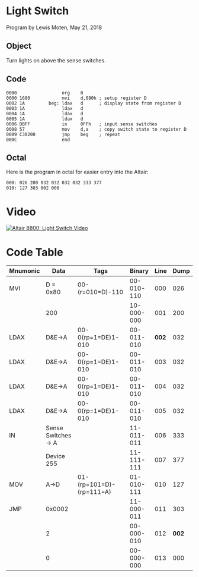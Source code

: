 # Light Switch
Program by Lewis Moten, May 21, 2018

## Object
Turn lights on above the sense switches.

## Code

```Assembly
0000                 org    0
0000 1680            mvi    d,080h ; setup register D
0002 1A         beg: ldax   d      ; display state from register D
0003 1A              ldax   d
0004 1A              ldax   d
0005 1A              ldax   d
0006 DBFF            in     0FFh   ; input sense switches
0008 57              mov    d,a    ; copy switch state to register D
0009 C30200          jmp    beg    ; repeat
000C                 end
```

## Octal

Here is the program in octal for easier entry into the Altair:

```octal
000: 026 200 032 032 032 032 333 377
010: 127 303 002 000
```

# Video
[![Altair 8800: Light Switch Video](http://img.youtube.com/vi/7E5G5GA2zdI/0.jpg)](http://www.youtube.com/watch?v=7E5G5GA2zdI)

# Code Table
| Mnumonic      | Data          | Tags  | Binary | Line | Dump |
| ------------- | ------------- | ----- | ---    | ---- | ---- |
| MVI | D = 0x80 | 00-(r=010=D)-110 | 00-010-110 | 000 | 026 |
| | 200 ||10-000-000|001|200|
|LDAX|D&E->A|00-0(rp=1=DE)1-010|00-011-010|**002**|032|
|LDAX|D&E->A|00-0(rp=1=DE)1-010|00-011-010|003|032|
|LDAX|D&E->A|00-0(rp=1=DE)1-010|00-011-010|004|032|
|LDAX|D&E->A|00-0(rp=1=DE)1-010|00-011-010|005|032|
|IN|Sense Switches -> A||11-011-011|006|333|
||Device 255||11-111-111|007|377|
|MOV|A->D|01-(rp=101=D)-(rp=111=A)|01-010-111|010|127|
|JMP|0x0002||11-000-011|011|303|
||2||00-000-010|012|**002**|
||0||00-000-000|013|000|


